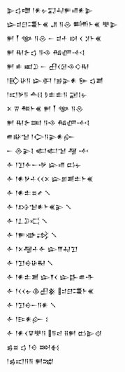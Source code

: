 <div class='block'>
<div class='line'>𒉌𒌓𒈩 𒁹𒀭𒉡𒍑𒄷𒊓𒈛𒀭𒉌</div>
<div class='line'>𒇽𒄑𒇀𒃮𒈨𒌍 𒂗 𒀀𒊮 𒌦𒈨𒌍 𒋧𒉌</div>
<div class='line'>𒂍 𒐕 𒀲 𒀀𒊮 𒀸 𒄑𒑏 𒊭 𒌋 𒋡𒈨𒌍</div>
<div class='line'>𒂍 𒊑𒉿𒌓 𒀀𒈾 𒄀𒂇𒋾𒋙</div>
<div class='line'>𒂍 𒑐 𒀜𒊒 𒀸 𒌷𒌋𒌆𒈾𒄭𒊑</div>
<div class='line'>𒁹𒃼𒄩𒀀 𒇽𒀳 𒁹𒂊𒉌𒀭 𒌉 𒌓𒋢</div>
<div class='line'>𒁹𒀊𒃻𒀀 𒋀𒋙 𒊩𒉺𒉺𒀀 𒂼𒋙𒉡</div>
<div class='line'>𒉽 𒐊 𒍣𒈨𒌍 𒂍 𒐕 𒀲 𒀀𒊮</div>
<div class='line'>𒂍 𒊑𒉿𒌅 𒀀𒈾 𒄀𒂇𒋾𒋙</div>
<div class='line'>𒌑𒄫𒈠 𒁹𒀖𒀀𒉌𒀭𒅎</div>
<div class='line'>𒀸 𒁲𒉌𒋙 𒅗𒅗𒈠 𒆷 𒋾</div>
<div class='line'>𒅆 𒁹𒋛𒅆𒀸𒋩 𒇽𒈛 𒆗𒉡</div>
<div class='line'>𒅆 𒁹𒀭𒃻𒈦𒌋𒌋𒉽 𒇽𒁳𒋢𒉺𒈨𒌍</div>
<div class='line'>𒅆 𒁹𒀭𒉺𒊺𒍦 𒑳</div>
<div class='line'>𒅆 𒁹𒋳𒈠𒀭𒈨𒌍𒉌 𒑳</div>
<div class='line'>𒅆 𒁹𒁇𒊒𒄣 𒑳</div>
<div class='line'>𒅆 𒁹𒊓𒀝𒃶 𒑳</div>
<div class='line'>𒅆 𒁹𒉽𒆷𒈦𒅆 𒇽𒐈𒄷𒋛</div>
<div class='line'>𒅆 𒁹𒋛𒀪𒄩𒊑 𒑳</div>
<div class='line'>𒅆 𒁹𒀭𒉺𒋢 𒇽𒈫𒌋 𒇽𒃲𒌑𒋥</div>
<div class='line'>𒅆 𒁹𒌋𒌋𒉡𒆠𒌷𒆜 𒄑𒇀𒃮𒈨𒌍</div>
<div class='line'>𒅆 𒁹𒋛𒀪𒀸𒀀𒀭 𒑳</div>
<div class='line'>𒅆 𒁹𒄿𒀭𒅎 𒑱</div>
<div class='line'>𒅆 𒁹𒀭𒌋𒐊𒋧𒀀 𒀀𒁀 𒍝𒂍 𒆗𒉌𒋼</div>
<div class='line'>𒌗𒊺 𒌓 𒁹𒄰 𒇷𒈬</div>
<div class='line'>𒁹𒌗𒀊𒀀𒀀 𒂍𒉋</div>
</div>